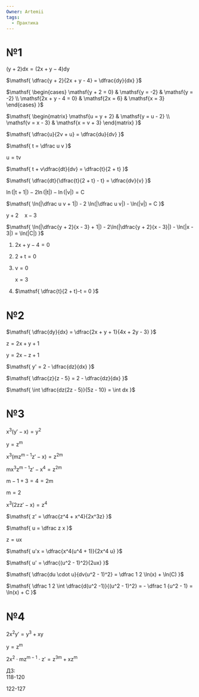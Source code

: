```yaml
---
Owner: Artemii
tags:
  - Практика
---
```

# №1

$\mathsf{  
(y + 2) dx = (2x + y - 4) dy  
}$

$\mathsf{  
\dfrac{y + 2}{2x + y - 4} = \dfrac{dy}{dx}  
}$

  

$\mathsf{  
\begin{cases}  
\mathsf{y + 2 = 0} & \mathsf{y = -2} & \mathsf{y = -2} \\  
\mathsf{2x + y - 4 = 0} & \mathsf{2x = 6} & \mathsf{x = 3}  
\end{cases}  
}$

  

$\mathsf{  
\begin{matrix}  
\mathsf{u = y + 2} & \mathsf{y = u - 2} \\  
\mathsf{v = x - 3} & \mathsf{x = v + 3}  
\end{matrix}  
}$

  

$\mathsf{  
\dfrac{u}{2v + u} = \dfrac{du}{dv}  
}$

  

$\mathsf{  
t = \dfrac u v  
}$

$\mathsf{  
u = tv  
}$

  

$\mathsf{  
t + v\dfrac{dt}{dv} = \dfrac{t}{2 + t}  
}$

  

$\mathsf{  
\dfrac{dt}{\dfrac{t}{2 + t} - t} = \dfrac{dv}{v}  
}$

$\mathsf{  
\ln(|t + 1|) - 2 \ln(|t|) - \ln(|v|) = C  
}$

$\mathsf{  
\ln(|\dfrac u v + 1|) - 2 \ln(|\dfrac u v|) - \ln(|v|) = C  
}$

$\mathsf{  
y + 2 \quad x - 3  
}$

$\mathsf{  
\ln(|\dfrac{y + 2}{x - 3} + 1|) - 2\ln(|\dfrac{y + 2}{x - 3}|) - \ln(|x - 3|) = \ln(|C|)  
}$

  

  

  

1. $\mathsf{  
    2x + y - 4 = 0  
    }$
2. $\mathsf{  
    2 + t = 0  
    }$
3. $\mathsf{  
    v = 0  
    }$
    
    $\mathsf{  
    x = 3  
    }$
    
4. $\mathsf{  
    \dfrac{t}{2 + t}-t = 0  
    }$

  

# №2

$\mathsf{  
\dfrac{dy}{dx} = \dfrac{2x + y + 1}{4x + 2y - 3}  
}$

$\mathsf{  
z = 2x + y + 1  
}$

$\mathsf{  
y = 2x - z + 1  
}$

$\mathsf{  
y' = 2 - \dfrac{dz}{dx}  
}$

$\mathsf{  
\dfrac{z}{z - 5} = 2 - \dfrac{dz}{dx}  
}$

$\mathsf{  
\int \dfrac{dz(2z - 5)}{5z - 10} = \int dx  
}$

  

# №3

$\mathsf{  
x^3 (y' - x) = y^2  
}$

$\mathsf{  
y = z^m  
}$

$\mathsf{  
x^3 (m z^{m - 1} z' - x) = z^{2m}  
}$

  

$\mathsf{  
mx^3 z^{m - 1} z' - x^4 = z^{2m}  
}$

$\mathsf{  
m - 1 + 3 = 4 = 2m  
}$

$\mathsf{m = 2}$

  

$\mathsf{  
x^3 (2z z' - x) = z^4  
}$

$\mathsf{  
z' = \dfrac{z^4 + x^4}{2x^3z}  
}$

$\mathsf{  
u = \dfrac z x  
}$

$\mathsf{  
z = ux  
}$

$\mathsf{  
u'x = \dfrac{x^4(u^4 + 1)}{2x^4 u}  
}$

$\mathsf{  
u' = \dfrac{(u^2 - 1)^2}{2ux}  
}$

  

$\mathsf{  
\dfrac{du \cdot u}{dv(u^2 - 1)^2} = \dfrac 1 2 \ln(x) + \ln(C)  
}$

  

$\mathsf{  
\dfrac 1 2 \int \dfrac{d(u^2 -1)}{(u^2 - 1)^2} = - \dfrac 1 {u^2 - 1} = \ln(x) + C  
}$

  

# №4

$\mathsf{  
2x^2 y' = y^3 + xy  
}$

$\mathsf{  
y = z^m  
}$

$\mathsf{  
2x^2 \cdot m z^{m - 1} \cdot z' = z^{3m} + xz^m  
}$

  

  

ДЗ:  
118-120  

122-127